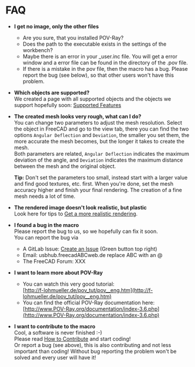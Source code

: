 # FAQ

* **I get no image, only the other files**
  * Are you sure, that you installed POV-Ray?
  * Does the path to the executable exists in the settings of the workbench?
  * Maybe there is an error in your _user.inc file. You will get a error window and a error file can be found in the directory of the .pov file.
  * If there is a mistake in the pov file, then the macro has a bug. Please report the bug (see below), so that other users won't have this problem.

* **Which objects are supported?**  
  We created a page with all supported objects and the objects we support hopefully soon: [Supported Features](Supported.md)

* **The created mesh looks very rough, what can I do?**  
  You can change two parameters to adjust the mesh resolution. Select the object in FreeCAD and go to the view tab, there you can find the two options `Angular Deflection` and `Deviation`, the smaller you set them, the more accurate the mesh becomes, but the longer it takes to create the mesh.  
  Both parameters are related, `Angular Deflection` indicates the maximum deviation of the angle, and `Deviation` indicates the maximum distance between the mesh and the original object.  

  **Tip:** Don't set the parameters too small, instead start with a larger value and find good textures, etc. first. When you're done, set the mesh accuracy higher and finish your final rendering. The creation of a fine mesh needs a lot of time.

* **The rendered image doesn't look realistic, but plastic**  
  Look here for tips to [Get a more realistic rendering](Realistic.md).

* **I found a bug in the macro**  
  Please report the bug to us, so we hopefully can fix it soon.  
  You can report the bug via
  * A GitLab Issue: [Create an Issue](https://gitlab.com/usbhub/exporttoPOV-Ray/issues) (Green button top right)
  * Email: usbhub.freecadABCweb.de replace ABC with an @
  * The FreeCAD Forum: XXX

* **I want to learn more about POV-Ray**  
  * You can watch this very good tutorial:  
  [http://f-lohmueller.de/pov_tut/pov__eng.htm](http://f-lohmueller.de/pov_tut/pov__eng.htm)  
  * You can find the official POV-Ray documentation here:  
  [http://www.POV-Ray.org/documentation/index-3.6.php](http://www.POV-Ray.org/documentation/index-3.6.php)

* **I want to contribute to the macro**  
  Cool, a software is never finished :-)  
  Please read [How to Contribute](../CONTRIBUTING.md) and start coding!  
  Or report a bug (see above), this is also contributing and not less important than coding! Without bug reporting the problem won't be solved and every user will have it!
